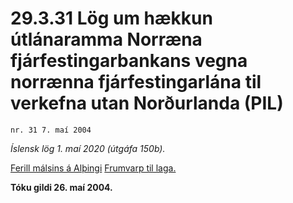 # 29.3.31 Lög um hækkun útlánaramma Norræna fjárfestingarbankans vegna norrænna fjárfestingarlána til verkefna utan Norðurlanda (PIL)

`nr. 31 7. maí 2004`

_Íslensk lög 1. maí 2020 (útgáfa 150b)._

[Ferill málsins á Alþingi](https://www.althingi.is/thingstorf/thingmalalistar-eftir-thingum/ferill/?ltg=130&mnr=755)
[Frumvarp til laga.](https://www.althingi.is/altext/130/s/1130.html)

**Tóku gildi 26. maí 2004.**

